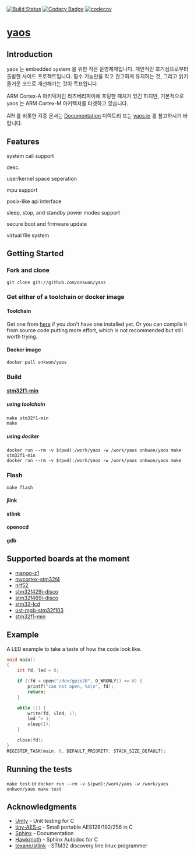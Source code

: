 [![Build Status](https://travis-ci.org/onkwon/yaos.svg?branch=master)](https://travis-ci.org/onkwon/yaos)
[![Codacy Badge](https://api.codacy.com/project/badge/Grade/69c0ee97ee2843d9ac4b415d9ee21b6f)](https://app.codacy.com/app/onkwon/yaos?utm_source=github.com&utm_medium=referral&utm_content=onkwon/yaos&utm_campaign=Badge_Grade_Dashboard)
[![codecov](https://codecov.io/gh/onkwon/yaos/branch/master/graph/badge.svg)](https://codecov.io/gh/onkwon/yaos)

[yaos](https://yaos.io)
=======================

Introduction
------------

yaos 는 embedded system 을 위한 작은 운영체제입니다. 개인적인 호기심으로부터 출발한 사이드 프로젝트입니다. 필수 기능만을 작고 견고하게 유지하는 것, 그리고 읽기 즐거운 코드로 개선해가는 것이 목표입니다.

ARM Cortex-A 아키텍처인 라즈베리파이에 포팅한 패치가 있긴 하지만, 기본적으로 yaos 는 ARM Cortex-M 아키텍처를 타겟하고 있습니다.

API 를 비롯한 각종 문서는 [Documentation](./Documentation) 디렉토리 또는 [yaos.io](https://yaos.io) 를 참고하시기 바랍니다.

Features
--------

system call support

  desc.

user/kernel space seperation

mpu support

posix-like api interface

sleep, stop, and standby power modes support

secure boot and firmware update

virtual file system

Getting Started
---------------

### Fork and clone

`git clone git://github.com/onkwon/yaos`

### Get either of a toolchain or docker image

#### Toolchain

Get one from [here](https://developer.arm.com/tools-and-software/open-source-software/developer-tools/gnu-toolchain/gnu-rm/downloads) if you don't have one installed yet. Or you can compile it from source code putting more effort, which is not recommended but still worth trying.

#### Docker image

`docker pull onkwon/yaos`

### Build

#### [stm32f1-min](https://www.aliexpress.com/item/mini-Stm32f103c8t6-system-board-stm32-learning-development-board/1609777521.html)

##### using toolchain

```
make stm32f1-min
make
```

##### using docker

```
docker run --rm -v $(pwd):/work/yaos -w /work/yaos onkwon/yaos make stm32f1-min
docker run --rm -v $(pwd):/work/yaos -w /work/yaos onkwon/yaos make
```

### Flash

```
make flash
```

#### jlink

#### stlink

#### openocd

#### gdb

## Supported boards at the moment

* [mango-z1](http://www.mangoboard.com/main/?cate1=9&cate2=26&cate3=36)
* [mycortex-stm32f4](http://www.withrobot.com/mycortex-stm32f4/)
* [nrf52](https://www.nordicsemi.com/eng/Products/Bluetooth-low-energy/nRF52832)
* [stm32f429i-disco](http://www.st.com/content/st_com/en/products/evaluation-tools/product-evaluation-tools/mcu-eval-tools/stm32-mcu-eval-tools/stm32-mcu-discovery-kits/32f429idiscovery.html)
* [stm32f469i-disco](http://www.st.com/en/evaluation-tools/32f469idiscovery.html)
* [stm32-lcd](https://www.olimex.com/Products/ARM/ST/STM32-LCD/)
* [ust-mpb-stm32f103](https://www.devicemart.co.kr/1089642)
* [stm32f1-min](https://www.aliexpress.com/item/mini-Stm32f103c8t6-system-board-stm32-learning-development-board/1609777521.html)

## Example

A LED example to take a taste of how the code look like.

```c
void main()
{
	int fd, led = 0;

	if ((fd = open("/dev/gpio20", O_WRONLY)) <= 0) {
		printf("can not open, %x\n", fd);
		return;
	}

	while (1) {
		write(fd, &led, 1);
		led ^= 1;
		sleep(1);
	}

	close(fd);
}
REGISTER_TASK(main, 0, DEFAULT_PRIORITY, STACK_SIZE_DEFAULT);
```

## Running the tests

`make test` or `docker run --rm -v $(pwd):/work/yaos -w /work/yaos onkwon/yaos make test`

## Acknowledgments

* [Unity](http://www.throwtheswitch.org/unity/) - Unit testing for C
* [tiny-AES-c](https://github.com/kokke/tiny-AES-c) - Small portable AES128/192/256 in C
* [Sphinx](http://www.sphinx-doc.org/en/master/) - Documentation
* [Hawkmoth](https://github.com/jnikula/hawkmoth) - Sphinx Autodoc for C
* [texane/stlink](https://github.com/texane/stlink) - STM32 discovery line linux programmer
